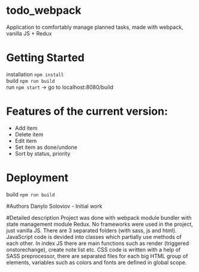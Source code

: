 # todo_webpack

Application to comfortably manage planned tasks, made with webpack, vanilla JS + Redux

# Getting Started
installation ```npm install```\
build ```npm run build```\
run ```npm start```  -> go to localhost:8080/build

# Features of the current version:
- Add item
- Delete item
- Edit item
- Set item as done/undone
- Sort by status, priority


# Deployment
build ```npm run build```


#Authors
Danylo Soloviov - Initial work

#Detailed description 
Project was done with webpack module bundler with state management module Redux. No frameworks were used in the project, just vanilla JS. 
There are 3 separated folders (with sass, js and html). JavaScript code is devided into classes which partially use methods of each other. 
In index JS there are main functions such as render (triggered onstorechange), create note list etc. 
CSS code is written with a help of SASS preprocessor, there are separated files for each big HTML group of elements, variables such as colors and fonts 
are defined in global scope. 
